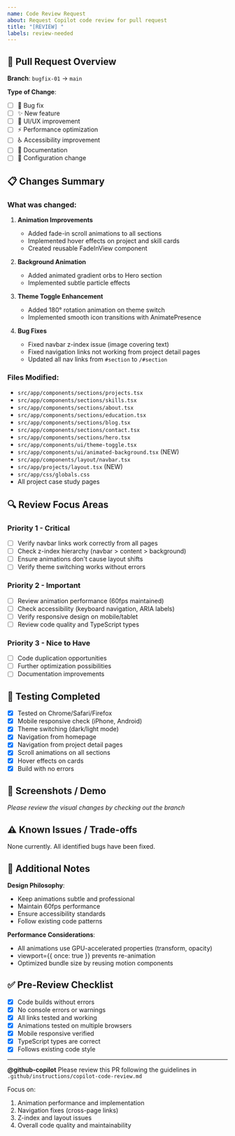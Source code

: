 ```yaml
---
name: Code Review Request
about: Request Copilot code review for pull request
title: "[REVIEW] "
labels: review-needed
---
```


## 🎯 Pull Request Overview

**Branch**: `bugfix-01` → `main`

**Type of Change**:

- [ ] 🐛 Bug fix
- [ ] ✨ New feature
- [ ] 🎨 UI/UX improvement
- [ ] ⚡ Performance optimization
- [ ] ♿ Accessibility improvement
- [ ] 📝 Documentation
- [ ] 🔧 Configuration change

## 📋 Changes Summary

### What was changed:

1. **Animation Improvements**

   - Added fade-in scroll animations to all sections
   - Implemented hover effects on project and skill cards
   - Created reusable FadeInView component

2. **Background Animation**

   - Added animated gradient orbs to Hero section
   - Implemented subtle particle effects

3. **Theme Toggle Enhancement**

   - Added 180° rotation animation on theme switch
   - Implemented smooth icon transitions with AnimatePresence

4. **Bug Fixes**
   - Fixed navbar z-index issue (image covering text)
   - Fixed navigation links not working from project detail pages
   - Updated all nav links from `#section` to `/#section`

### Files Modified:

- `src/app/components/sections/projects.tsx`
- `src/app/components/sections/skills.tsx`
- `src/app/components/sections/about.tsx`
- `src/app/components/sections/education.tsx`
- `src/app/components/sections/blog.tsx`
- `src/app/components/sections/contact.tsx`
- `src/app/components/sections/hero.tsx`
- `src/app/components/ui/theme-toggle.tsx`
- `src/app/components/ui/animated-background.tsx` (NEW)
- `src/app/components/layout/navbar.tsx`
- `src/app/projects/layout.tsx` (NEW)
- `src/app/css/globals.css`
- All project case study pages

## 🔍 Review Focus Areas

### Priority 1 - Critical

- [ ] Verify navbar links work correctly from all pages
- [ ] Check z-index hierarchy (navbar > content > background)
- [ ] Ensure animations don't cause layout shifts
- [ ] Verify theme switching works without errors

### Priority 2 - Important

- [ ] Review animation performance (60fps maintained)
- [ ] Check accessibility (keyboard navigation, ARIA labels)
- [ ] Verify responsive design on mobile/tablet
- [ ] Review code quality and TypeScript types

### Priority 3 - Nice to Have

- [ ] Code duplication opportunities
- [ ] Further optimization possibilities
- [ ] Documentation improvements

## 🧪 Testing Completed

- [x] Tested on Chrome/Safari/Firefox
- [x] Mobile responsive check (iPhone, Android)
- [x] Theme switching (dark/light mode)
- [x] Navigation from homepage
- [x] Navigation from project detail pages
- [x] Scroll animations on all sections
- [x] Hover effects on cards
- [x] Build with no errors

## 📸 Screenshots / Demo

_Please review the visual changes by checking out the branch_

## ⚠️ Known Issues / Trade-offs

None currently. All identified bugs have been fixed.

## 📝 Additional Notes

**Design Philosophy**:

- Keep animations subtle and professional
- Maintain 60fps performance
- Ensure accessibility standards
- Follow existing code patterns

**Performance Considerations**:

- All animations use GPU-accelerated properties (transform, opacity)
- viewport={{ once: true }} prevents re-animation
- Optimized bundle size by reusing motion components

## ✅ Pre-Review Checklist

- [x] Code builds without errors
- [x] No console errors or warnings
- [x] All links tested and working
- [x] Animations tested on multiple browsers
- [x] Mobile responsive verified
- [x] TypeScript types are correct
- [x] Follows existing code style

---

**@github-copilot** Please review this PR following the guidelines in `.github/instructions/copilot-code-review.md`

Focus on:

1. Animation performance and implementation
2. Navigation fixes (cross-page links)
3. Z-index and layout issues
4. Overall code quality and maintainability
